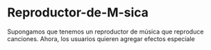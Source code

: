 # Reproductor-de-M-sica
Supongamos que tenemos un reproductor de música que reproduce canciones. Ahora, los usuarios quieren agregar efectos especiale

